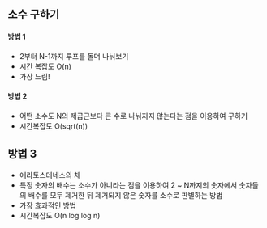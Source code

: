 ## 소수 구하기

#### 방법 1
* 2부터 N-1까지 루프를 돌며 나눠보기 
* 시간 복잡도 O(n) 
* 가장 느림!
#### 방법 2
* 어떤 소수도 N의 제곱근보다 큰 수로 나눠지지 않는다는 점을 이용하여 구하기
* 시간복잡도 O(sqrt(n))
## 방법 3
* 에라토스테네스의 체
* 특정 숫자의 배수는 소수가 아니라는 점을 이용하여 2 ~ N까지의 숫자에서 숫자들의 배수를 모두 제거한 뒤 제거되지 않은 숫자를 소수로 판별하는 방법
* 가장 효과적인 방법
* 시간복잡도 O(n log log n)
